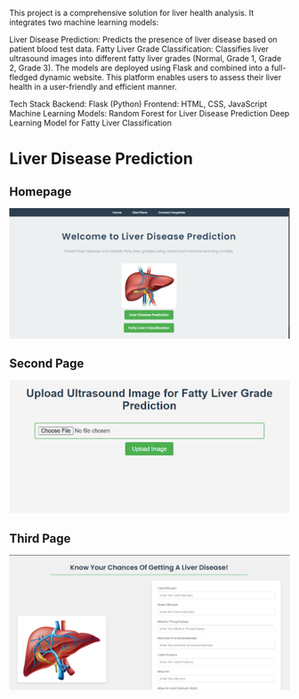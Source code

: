 This project is a comprehensive solution for liver health analysis. It integrates two machine learning models:

Liver Disease Prediction: Predicts the presence of liver disease based on patient blood test data.
Fatty Liver Grade Classification: Classifies liver ultrasound images into different fatty liver grades (Normal, Grade 1, Grade 2, Grade 3).
The models are deployed using Flask and combined into a full-fledged dynamic website. This platform enables users to assess their liver health in a user-friendly and efficient manner.

Tech Stack
Backend: Flask (Python)
Frontend: HTML, CSS, JavaScript
Machine Learning Models:
Random Forest for Liver Disease Prediction
Deep Learning Model for Fatty Liver Classification

# Liver Disease Prediction

## Homepage
![Homepage](Homepage.png)

## Second Page
![Ultrasound](secondpage.png)

## Third Page
![Clinical](Thirdpage.png)

